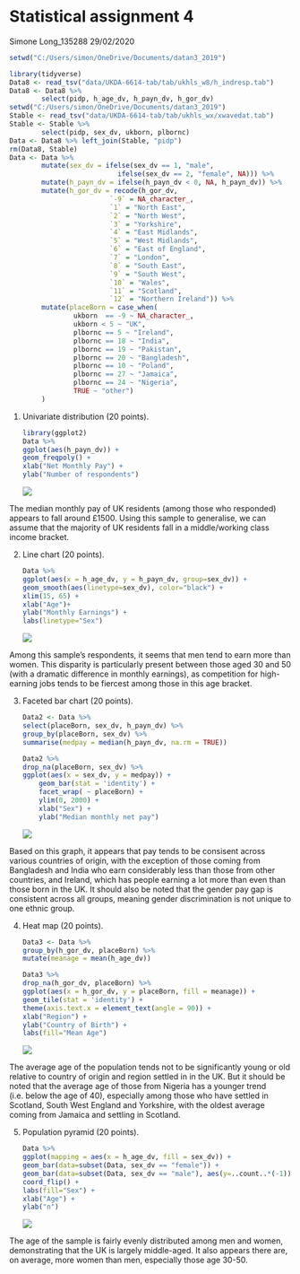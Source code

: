 Statistical assignment 4
================
Simone Long\_135288
29/02/2020

``` r
setwd("C:/Users/simon/OneDrive/Documents/datan3_2019")

library(tidyverse)
Data8 <- read_tsv("data/UKDA-6614-tab/tab/ukhls_w8/h_indresp.tab")
Data8 <- Data8 %>%
        select(pidp, h_age_dv, h_payn_dv, h_gor_dv)
setwd("C:/Users/simon/OneDrive/Documents/datan3_2019")
Stable <- read_tsv("data/UKDA-6614-tab/tab/ukhls_wx/xwavedat.tab")
Stable <- Stable %>%
        select(pidp, sex_dv, ukborn, plbornc)
Data <- Data8 %>% left_join(Stable, "pidp")
rm(Data8, Stable)
Data <- Data %>%
        mutate(sex_dv = ifelse(sex_dv == 1, "male",
                           ifelse(sex_dv == 2, "female", NA))) %>%
        mutate(h_payn_dv = ifelse(h_payn_dv < 0, NA, h_payn_dv)) %>%
        mutate(h_gor_dv = recode(h_gor_dv,
                         `-9` = NA_character_,
                         `1` = "North East",
                         `2` = "North West",
                         `3` = "Yorkshire",
                         `4` = "East Midlands",
                         `5` = "West Midlands",
                         `6` = "East of England",
                         `7` = "London",
                         `8` = "South East",
                         `9` = "South West",
                         `10` = "Wales",
                         `11` = "Scotland",
                         `12` = "Northern Ireland")) %>%
        mutate(placeBorn = case_when(
                ukborn  == -9 ~ NA_character_,
                ukborn < 5 ~ "UK",
                plbornc == 5 ~ "Ireland",
                plbornc == 18 ~ "India",
                plbornc == 19 ~ "Pakistan",
                plbornc == 20 ~ "Bangladesh",
                plbornc == 10 ~ "Poland",
                plbornc == 27 ~ "Jamaica",
                plbornc == 24 ~ "Nigeria",
                TRUE ~ "other")
        )
```

1.  Univariate distribution (20 points).
    
    ``` r
    library(ggplot2)
    Data %>%    
    ggplot(aes(h_payn_dv)) + 
    geom_freqpoly() +
    xlab("Net Monthly Pay") +
    ylab("Number of respondents")
    ```
    
    ![](assignment4_files/figure-gfm/unnamed-chunk-2-1.png)<!-- -->

The median monthly pay of UK residents (among those who responded)
appears to fall around £1500. Using this sample to generalise, we can
assume that the majority of UK residents fall in a middle/working class
income bracket.

2.  Line chart (20 points).
    
    ``` r
    Data %>%
    ggplot(aes(x = h_age_dv, y = h_payn_dv, group=sex_dv)) +
    geom_smooth(aes(linetype=sex_dv), color="black") +
    xlim(15, 65) +
    xlab("Age")+
    ylab("Monthly Earnings") +
    labs(linetype="Sex")
    ```
    
    ![](assignment4_files/figure-gfm/unnamed-chunk-3-1.png)<!-- -->

Among this sample’s respondents, it seems that men tend to earn more
than women. This disparity is particularly present between those aged 30
and 50 (with a dramatic difference in monthly earnings), as competition
for high-earning jobs tends to be fiercest among those in this age
bracket.

3.  Faceted bar chart (20 points).
    
    ``` r
    Data2 <- Data %>%
    select(placeBorn, sex_dv, h_payn_dv) %>%
    group_by(placeBorn, sex_dv) %>%
    summarise(medpay = median(h_payn_dv, na.rm = TRUE))
    
    Data2 %>%
    drop_na(placeBorn, sex_dv) %>%    
    ggplot(aes(x = sex_dv, y = medpay)) +
        geom_bar(stat = 'identity') +
        facet_wrap( ~ placeBorn) +
        ylim(0, 2000) +
        xlab("Sex") +
        ylab("Median monthly net pay")
    ```
    
    ![](assignment4_files/figure-gfm/unnamed-chunk-4-1.png)<!-- -->

Based on this graph, it appears that pay tends to be consisent across
various countries of origin, with the exception of those coming from
Bangladesh and India who earn considerably less than those from other
countries, and Ireland, which has people earning a lot more than even
than those born in the UK. It should also be noted that the gender pay
gap is consistent across all groups, meaning gender discrimination is
not unique to one ethnic group.

4.  Heat map (20 points).
    
    ``` r
    Data3 <- Data %>% 
    group_by(h_gor_dv, placeBorn) %>%
    mutate(meanage = mean(h_age_dv))
    
    Data3 %>%
    drop_na(h_gor_dv, placeBorn) %>%
    ggplot(aes(x = h_gor_dv, y = placeBorn, fill = meanage)) +
    geom_tile(stat = 'identity') +
    theme(axis.text.x = element_text(angle = 90)) +
    xlab("Region") +
    ylab("Country of Birth") +
    labs(fill="Mean Age")
    ```
    
    ![](assignment4_files/figure-gfm/unnamed-chunk-5-1.png)<!-- -->

The average age of the population tends not to be significantly young or
old relative to country of origin and region settled in in the UK. But
it should be noted that the average age of those from Nigeria has a
younger trend (i.e. below the age of 40), especially among those who
have settled in Scotland, South West England and Yorkshire, with the
oldest average coming from Jamaica and settling in Scotland.

5.  Population pyramid (20 points).
    
    ``` r
    Data %>%
    ggplot(mapping = aes(x = h_age_dv, fill = sex_dv)) +
    geom_bar(data=subset(Data, sex_dv == "female")) +
    geom_bar(data=subset(Data, sex_dv == "male"), aes(y=..count..*(-1)))+
    coord_flip() +
    labs(fill="Sex") +
    xlab("Age") +
    ylab("n")
    ```
    
    ![](assignment4_files/figure-gfm/unnamed-chunk-6-1.png)<!-- -->

The age of the sample is fairly evenly distributed among men and women,
demonstrating that the UK is largely middle-aged. It also appears there
are, on average, more women than men, especially those age 30-50.
